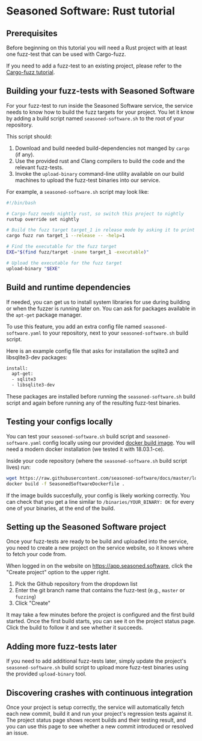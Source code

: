 # Seasoned Software: Rust tutorial

## Prerequisites

Before beginning on this tutorial you will need a Rust project with at least one fuzz-test that can be used with Cargo-fuzz.

If you need to add a fuzz-test to an existing project, please refer to the [Cargo-fuzz tutorial](https://rust-fuzz.github.io/book/cargo-fuzz/tutorial.html).

## Building your fuzz-tests with Seasoned Software

For your fuzz-test to run inside the Seasoned Software service, the service needs to know how to build the fuzz targets for your project. You let it know by adding a build script named `seasoned-software.sh` to the root of your repository.

This script should:
1. Download and build needed build-dependencies not manged by `cargo` (if any).
1. Use the provided rust and Clang compilers to build the code and the relevant fuzz-tests.
1. Invoke the `upload-binary` command-line utility available on our build machines to upload the fuzz-test binaries into our service.

For example, a `seasoned-software.sh` script may look like:

```.sh
#!/bin/bash

# Cargo-fuzz needs nightly rust, so switch this project to nightly
rustup override set nightly

# Build the fuzz target target_1 in release mode by asking it to print its help menu
cargo fuzz run target_1 --release -- -help=1

# Find the executable for the fuzz target
EXE="$(find fuzz/target -iname target_1 -executable)"

# Upload the executable for the fuzz target
upload-binary "$EXE"
```
## Build and runtime dependencies

If needed, you can get us to install system libraries for use during building or when the fuzzer is running later on. You can ask for packages available in the `apt-get` package manager.

To use this feature, you add an extra config file named `seasoned-software.yaml` to your repository, next to your `seasoned-software.sh` build script.

Here is an example config file that asks for installation the sqlite3 and libsqlite3-dev packages:
```sh
install:
  apt-get:
  - sqlite3
  - libsqlite3-dev
```

These packages are installed before running the `seasoned-software.sh` build script and again before running any of the resulting fuzz-test binaries.

## Testing your configs locally

You can test your `seasoned-software.sh` build script and `seasoned-software.yaml` config locally using our provided [docker build image](https://hub.docker.com/r/seasonedsoftware/builder/). You will need a modern docker installation (we tested it with 18.03.1-ce).

Inside your code repository (where the `seasoned-software.sh` build script lives) run:
```sh
wget https://raw.githubusercontent.com/seasoned-software/docs/master/local-checks/SeasonedSoftwareDockerfile
docker build -f SeasonedSoftwareDockerfile .
```

If the image builds succesfully, your config is likely working correctly. You can check that you get a line similar to `/binaries/YOUR_BINARY: OK` for every one of your binaries, at the end of the build.

## Setting up the Seasoned Software project

Once your fuzz-tests are ready to be build and uploaded into the service, you need to create a new project on the service website, so it knows where to fetch your code from.

When logged in on the website on <https://app.seasoned.software>, click the "Create project" option to the upper right.

1. Pick the Github repository from the dropdown list
1. Enter the git branch name that contains the fuzz-test (e.g., `master` or `fuzzing`)
1. Click "Create"

It may take a few minutes before the project is configured and the first build started. Once the first build starts, you can see it on the project status page. Click the build to follow it and see whether it succeeds.

## Adding more fuzz-tests later

If you need to add additional fuzz-tests later, simply update the project's `seasoned-software.sh` build script to upload more fuzz-test binaries using the provided `upload-binary` tool.

## Discovering crashes with continuous integration
Once your project is setup correctly, the service will automatically fetch each new commit, build it and run your project's regression tests against it. The project status page shows recent builds and their testing result, and you can use this page to see whether a new commit introduced or resolved an issue.
